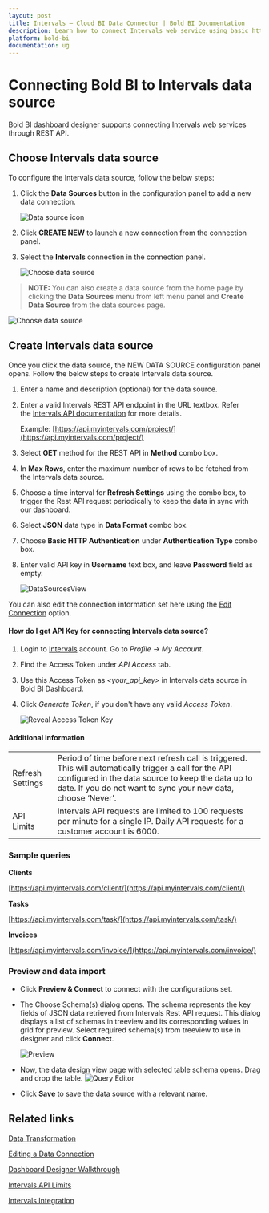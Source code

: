 ```yaml
---
layout: post
title: Intervals – Cloud BI Data Connector | Bold BI Documentation
description: Learn how to connect Intervals web service using basic http authentication through REST API endpoint with Bold BI Cloud.
platform: bold-bi
documentation: ug
---
```


# Connecting Bold BI to Intervals data source
Bold BI dashboard designer supports connecting Intervals web services through REST API.

## Choose Intervals data source
To configure the Intervals data source, follow the below steps:
1. Click the **Data Sources** button in the configuration panel to add a new data connection.

   ![Data source icon](/static/assets/working-with-datasource/data-connectors/images/common/DataSourcesIcon.png)

2. Click **CREATE NEW** to launch a new connection from the connection panel.
3. Select the **Intervals** connection in the connection panel.

   ![Choose data source](/static/assets/working-with-datasource/data-connectors/images/intervals/ChooseDS.png)

> **NOTE:**  You can also create a data source from the home page by clicking the **Data Sources** menu from left menu panel and **Create Data Source** from the data sources page.

   ![Choose data source](/static/assets/working-with-datasource/data-connectors/images/intervals/ChooseDS_server.png)

## Create Intervals data source
Once you click the data source, the NEW DATA SOURCE configuration panel opens. Follow the below steps to create Intervals data source.
1. Enter a name and description (optional) for the data source.
2. Enter a valid Intervals REST API endpoint in the URL textbox. Refer the [Intervals API documentation](https://www.myintervals.com/api/) for more details.

    Example: [https://api.myintervals.com/project/](https://api.myintervals.com/project/)

3. Select **GET** method for the REST API in **Method** combo box.
4. In **Max Rows**, enter the maximum number of rows to be fetched from the Intervals data source.
5. Choose a time interval for **Refresh Settings** using the combo box, to trigger the Rest API request periodically to keep the data in sync with our dashboard.  
6. Select **JSON** data type in **Data Format** combo box.
7. Choose **Basic HTTP Authentication** under **Authentication Type** combo box.
8. Enter valid API key in **Username** text box, and leave **Password** field as empty.

    ![DataSourcesView](/static/assets/working-with-datasource/data-connectors/images/intervals/DataSourcesView.png)

You can also edit the connection information set here using the [Edit Connection](/working-with-data-source/editing-a-data-connection/) option.

#### How do I get API Key for connecting Intervals data source?

1. Login to [Intervals](https://www.myintervals.com/login/) account. Go to *Profile -> My Account*.
2. Find the Access Token under *API Access* tab.
3. Use this Access Token as *&lt;your_api_key&gt;* in Intervals data source in Bold BI Dashboard.
4. Click *Generate Token*, if you don't have any valid *Access Token*.

   ![Reveal Access Token Key](/static/assets/working-with-datasource/data-connectors/images/intervals/AccessToken.png)

#### Additional information
<table width="600">
<tr>
<td>
Refresh Settings
</td>
<td>
Period of time before next refresh call is triggered. This will automatically trigger a call for the API configured in the data source to keep the data up to date. If you do not want to sync your new data, choose ‘Never’.
</td>
</tr>
<tr>
<td>
API Limits
</td>
<td>
Intervals API requests are limited to 100 requests per minute for a single IP. Daily API requests for a customer account is 6000.
</td>
</tr>
</table>

### Sample queries

**Clients**

[https://api.myintervals.com/client/](https://api.myintervals.com/client/)

**Tasks**

[https://api.myintervals.com/task/](https://api.myintervals.com/task/)

**Invoices**

[https://api.myintervals.com/invoice/](https://api.myintervals.com/invoice/)

### Preview and data import
* Click **Preview & Connect** to connect with the configurations set.
* The Choose Schema(s) dialog opens. The schema represents the key fields of JSON data retrieved from Intervals Rest API request. This dialog displays a list of schemas in treeview and its corresponding values in grid for preview. Select required schema(s) from treeview to use in designer and click **Connect**.

   ![Preview](/static/assets/working-with-datasource/data-connectors/images/common/Preview.png)

* Now, the data design view page with selected table schema opens. Drag and drop the table.
   ![Query Editor](/static/assets/working-with-datasource/data-connectors/images/common/QueryEditor.png)

* Click **Save** to save the data source with a relevant name.

## Related links
[Data Transformation](/working-with-data-source/transforming-data/joining-table/)

[Editing a Data Connection](/working-with-data-source/editing-a-data-connection/)   

[Dashboard Designer Walkthrough](/getting-started/creating-dashboard/)

[Intervals API Limits](https://www.myintervals.com/api/introduction.php)

[Intervals Integration](https://www.boldbi.com/integrations/intervals?utm_source=syncfusion&utm_medium=documentation&utm_campaign=boldbiintervalsintegration)